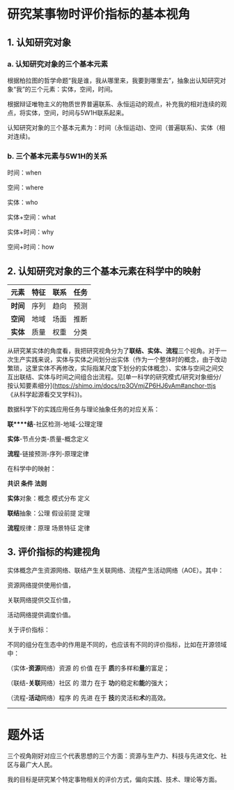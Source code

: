 # 研究某事物时评价指标的基本视角

## 1. 认知研究对象

### a. 认知研究对象的三个基本元素

根据柏拉图的哲学命题“我是谁，我从哪里来，我要到哪里去”，抽象出认知研究对象“我”的三个元素：实体，空间，时间。

根据辩证唯物主义的物质世界普遍联系、永恒运动的观点，补充我的相对连续的观点，将实体，空间，时间与5W1H联系起来。

认知研究对象的三个基本元素为：时间（永恒运动)、空间（普遍联系)、实体（相对连续)。

### b. 三个基本元素与5W1H的关系

时间：when

空间：where

实体：who

实体+空间：what

实体+时间：why

空间+时间：how

## 2. 认知研究对象的三个基本元素在科学中的映射

| **元素** | **特征** | **联系** | **任务** |
|:----:|:----:|:----:|:----:|
| **时间** | 序列 | 趋向 | 预测 |
| **空间** | 地域 | 场面 | 推断 |
| **实体** | 质量 | 权重 | 分类 |

从研究某实体的角度看，我把研究视角分为了**联结、实体、流程**三个视角。对于一次生产实践来说，实体与实体之间划分出实体（作为一个整体时的概念，由于改动繁琐，这里实体不再修改，实际指某尺度下划分的实体概念）、实体与空间之间交互出联结、实体与时间之间组合出流程。见[单一科学的研究模式/研究对象细分/按认知要素细分](https://shimo.im/docs/rp3OVmjZP6HJ6vAm#anchor-ttjs 《从科学起源看交叉学科》)。

数据科学下的实践应用任务与理论抽象任务的对应关系：

**联****结**-社区检测-地域-公理定理

**实体**-节点分类-质量-概念定义

**流程**-链接预测-序列-原理定律

在科学中的映射：

**共识 条件 法则**

**实体**对象：概念 模式分布 定义

**联结**抽象：公理 假设前提 定理

**流程**规律：原理 场景特征 定律

## 3. 评价指标的构建视角
实体概念产生资源网络、联结产生关联网络、流程产生活动网络（AOE）。其中：

资源网络提供使用价值，

关联网络提供交互价值，

活动网络提供调度价值。


关于评价指标：

不同的组分在生态中的作用是不同的，也应该有不同的评价指标，比如在开源领域中：

（实体-**资源**网络）资源 的 价值 在于 **质**的多样和**量**的富足；

（联结-**关联**网络）社区 的 潜力 在于 **功**的稳定和**能**的强大；

（流程-**活动**网络）程序 的 先进 在于 **技**的灵活和**术**的高效。


---
# 题外话

三个视角刚好对应三个代表思想的三个方面：资源与生产力、科技与先进文化、社区与最广大人民。

我的目标是研究某个特定事物相关的评价方式，偏向实践、技术、理论等方面。

